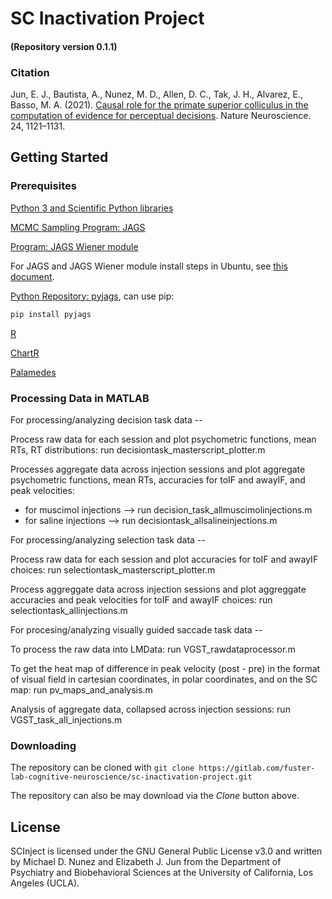 # SC Inactivation Project
#### (Repository version 0.1.1)

### Citation

Jun, E. J., Bautista, A., Nunez, M. D., Allen, D. C., Tak, J. H., Alvarez, E., Basso, M. A. (2021). [Causal role for the primate superior colliculus in the computation of evidence for perceptual decisions](https://www.nature.com/articles/s41593-021-00878-6.epdf?sharing_token=alTJNGt7dLdwsp-jZk6OWNRgN0jAjWel9jnR3ZoTv0PCntPI-NBEHPcVRFJdN8ENsUE-yHy7z3ccBLF113IPsFSXPgWX8PXvKIPeExS8kFVrEggTxLN5s5xgpQEBOto7oT01GkMMdTMh5tVpNNkYxk2iUAu7AXcI-X8k87E23vc%3D). Nature Neuroscience. 24, 1121–1131.

## Getting Started

### Prerequisites

[Python 3 and Scientific Python libraries](https://www.anaconda.com/products/individual)

[MCMC Sampling Program: JAGS](http://mcmc-jags.sourceforge.net/)

[Program: JAGS Wiener module](https://sourceforge.net/projects/jags-wiener/)

For JAGS and JAGS Wiener module install steps in Ubuntu, see [this document](https://github.com/mdnunez/pyhddmjags/blob/master/jags_wiener_ubuntu.md).

[Python Repository: pyjags](https://github.com/michaelnowotny/pyjags), can use pip:
```bash
pip install pyjags
```

[R](https://www.r-project.org/)

[ChartR](https://github.com/mailchand/CHaRTr)

[Palamedes](http://www.palamedestoolbox.org/)

### Processing Data in MATLAB
For processing/analyzing decision task data -- 

Process raw data for each session and plot psychometric functions, mean RTs, RT distributions: run decisiontask_masterscript_plotter.m

Processes aggregate data across injection sessions and plot aggregate psychometric functions, mean RTs, accuracies for toIF and awayIF, and peak velocities:
-	for muscimol injections --> run decision_task_allmuscimolinjections.m
-	for saline injections --> run decisiontask_allsalineinjections.m


For processing/analyzing selection task data -- 

Process raw data for each session and plot accuracies for toIF and awayIF choices: run selectiontask_masterscript_plotter.m

Process aggreggate data across injection sessions and plot aggreggate accuracies and peak velocities for toIF and awayIF choices: run selectiontask_allinjections.m


For procesing/analyzing visually guided saccade task data --

To process the raw data into LMData: run VGST_rawdataprocessor.m 

To get the heat map of difference in peak velocity (post - pre) in the format of visual field in cartesian coordinates, in polar coordinates, and on the SC map: run pv_maps_and_analysis.m

Analysis of aggregate data, collapsed across injection sessions: run VGST_task_all_injections.m



### Downloading

The repository can be cloned with `git clone https://gitlab.com/fuster-lab-cognitive-neuroscience/sc-inactivation-project.git`

The repository can also be may download via the _Clone_ button above.


## License

SCInject is licensed under the GNU General Public License v3.0 and written by Michael D. Nunez and Elizabeth J. Jun from the Department of Psychiatry and Biobehavioral Sciences at the University of California, Los Angeles (UCLA).

